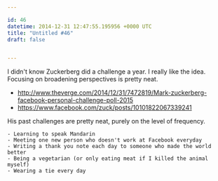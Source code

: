```yaml
---

id: 46
datetime: 2014-12-31 12:47:55.195956 +0000 UTC
title: "Untitled #46"
draft: false


---
```


I didn't know Zuckerberg did a challenge a year. I really like the idea. Focusing on broadening perspectives is pretty neat.

 - http://www.theverge.com/2014/12/31/7472819/Mark-zuckerberg-facebook-personal-challenge-poll-2015
 - https://www.facebook.com/zuck/posts/10101822067339241

His past challenges are pretty neat, purely on the level of frequency.

```
- Learning to speak Mandarin
- Meeting one new person who doesn't work at Facebook everyday
- Writing a thank you note each day to someone who made the world better
- Being a vegetarian (or only eating meat if I killed the animal myself)
- Wearing a tie every day
```

